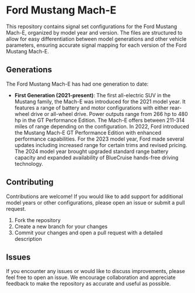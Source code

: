 # Ford Mustang Mach-E

This repository contains signal set configurations for the Ford Mustang Mach-E, organized by model year and version. The files are structured to allow for easy differentiation between model generations and other vehicle parameters, ensuring accurate signal mapping for each version of the Ford Mustang Mach-E.

## Generations

The Ford Mustang Mach-E has had one generation to date:

- **First Generation (2021-present)**: The first all-electric SUV in the Mustang family, the Mach-E was introduced for the 2021 model year. It features a range of battery and motor configurations with either rear-wheel drive or all-wheel drive. Power outputs range from 266 hp to 480 hp in the GT Performance Edition. The Mach-E offers between 211-314 miles of range depending on the configuration. In 2022, Ford introduced the Mustang Mach-E GT Performance Edition with enhanced performance capabilities. For the 2023 model year, Ford made several updates including increased range for certain trims and revised pricing. The 2024 model year brought upgraded standard range battery capacity and expanded availability of BlueCruise hands-free driving technology.

## Contributing

Contributions are welcome! If you would like to add support for additional model years or other configurations, please open an issue or submit a pull request.

1. Fork the repository
2. Create a new branch for your changes
3. Commit your changes and open a pull request with a detailed description

## Issues

If you encounter any issues or would like to discuss improvements, please feel free to open an issue. We encourage collaboration and appreciate feedback to make the repository as accurate and useful as possible.
